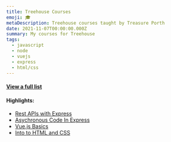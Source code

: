 ```yaml
---
title: Treehouse Courses
emoji: 🎓
metaDescription: Treehouse courses taught by Treasure Porth
date: 2021-11-07T00:00:00.000Z
summary: My courses for Treehouse
tags:
  - javascript
  - node
  - vuejs
  - express
  - html/css
---
```


#### [View a full list](https://teamtreehouse.com/treasureporth) 

#### Highlights: 
- [Rest APIs with Express](https://teamtreehouse.com/library/rest-apis-with-express)
- [Asychronous Code In Express](https://teamtreehouse.com/library/asynchronous-code-in-express)
- [Vue.js Basics](https://teamtreehouse.com/library/vuejs-basics)
- [Into to HTML and CSS](https://teamtreehouse.com/library/introduction-to-html-and-css)
